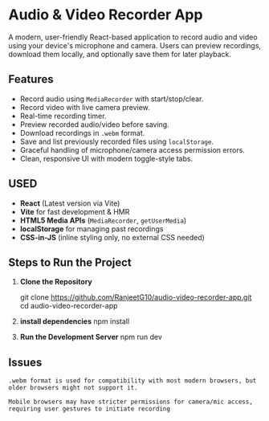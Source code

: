 # Audio & Video Recorder App

A modern, user-friendly React-based application to record audio and video using your device's microphone and camera. Users can preview recordings, download them locally, and optionally save them for later playback.

## Features

- Record audio using `MediaRecorder` with start/stop/clear.
- Record video with live camera preview.
- Real-time recording timer.
- Preview recorded audio/video before saving.
- Download recordings in `.webm` format.
- Save and list previously recorded files using `localStorage`.
- Graceful handling of microphone/camera access permission errors.
- Clean, responsive UI with modern toggle-style tabs.

## USED

- **React** (Latest version via Vite)
- **Vite** for fast development & HMR
- **HTML5 Media APIs** (`MediaRecorder`, `getUserMedia`)
- **localStorage** for managing past recordings
- **CSS-in-JS** (inline styling only, no external CSS needed)

## Steps to Run the Project

1. **Clone the Repository**

   git clone https://github.com/RanjeetG10/audio-video-recorder-app.git
   cd audio-video-recorder-app

2. **install dependencies**
   npm install

3. **Run the Development Server**
   npm run dev

## Issues

    .webm format is used for compatibility with most modern browsers, but older browsers might not support it.

    Mobile browsers may have stricter permissions for camera/mic access, requiring user gestures to initiate recording
